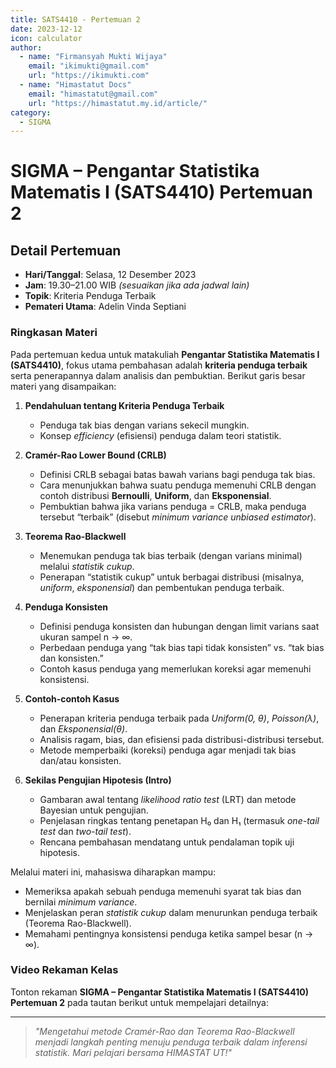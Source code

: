 ```yaml
--- 
title: SATS4410 - Pertemuan 2
date: 2023-12-12
icon: calculator
author:
  - name: "Firmansyah Mukti Wijaya"
    email: "ikimukti@gmail.com"
    url: "https://ikimukti.com"
  - name: "Himastatut Docs"
    email: "himastatut@gmail.com"
    url: "https://himastatut.my.id/article/"
category:
  - SIGMA
--- 
```


# SIGMA – Pengantar Statistika Matematis I (SATS4410) Pertemuan 2

## Detail Pertemuan

- **Hari/Tanggal**: Selasa, 12 Desember 2023  
- **Jam**: 19.30–21.00 WIB *(sesuaikan jika ada jadwal lain)*  
- **Topik**: Kriteria Penduga Terbaik  
- **Pemateri Utama**: Adelin Vinda Septiani

### Ringkasan Materi
Pada pertemuan kedua untuk matakuliah **Pengantar Statistika Matematis I (SATS4410)**, fokus utama pembahasan adalah **kriteria penduga terbaik** serta penerapannya dalam analisis dan pembuktian. Berikut garis besar materi yang disampaikan:

1. **Pendahuluan tentang Kriteria Penduga Terbaik**  
   - Penduga tak bias dengan varians sekecil mungkin.
   - Konsep *efficiency* (efisiensi) penduga dalam teori statistik.

2. **Cramér-Rao Lower Bound (CRLB)**  
   - Definisi CRLB sebagai batas bawah varians bagi penduga tak bias.  
   - Cara menunjukkan bahwa suatu penduga memenuhi CRLB dengan contoh distribusi **Bernoulli**, **Uniform**, dan **Eksponensial**.  
   - Pembuktian bahwa jika varians penduga = CRLB, maka penduga tersebut “terbaik” (disebut *minimum variance unbiased estimator*).

3. **Teorema Rao-Blackwell**  
   - Menemukan penduga tak bias terbaik (dengan varians minimal) melalui *statistik cukup*.  
   - Penerapan “statistik cukup” untuk berbagai distribusi (misalnya, *uniform*, *eksponensial*) dan pembentukan penduga terbaik.

4. **Penduga Konsisten**  
   - Definisi penduga konsisten dan hubungan dengan limit varians saat ukuran sampel n → ∞.  
   - Perbedaan penduga yang “tak bias tapi tidak konsisten” vs. “tak bias dan konsisten.”  
   - Contoh kasus penduga yang memerlukan koreksi agar memenuhi konsistensi.

5. **Contoh-contoh Kasus**  
   - Penerapan kriteria penduga terbaik pada *Uniform(0, θ)*, *Poisson(λ)*, dan *Eksponensial(θ)*.  
   - Analisis ragam, bias, dan efisiensi pada distribusi-distribusi tersebut.  
   - Metode memperbaiki (koreksi) penduga agar menjadi tak bias dan/atau konsisten.

6. **Sekilas Pengujian Hipotesis (Intro)**  
   - Gambaran awal tentang *likelihood ratio test* (LRT) dan metode Bayesian untuk pengujian.  
   - Penjelasan ringkas tentang penetapan H₀ dan H₁ (termasuk *one-tail test* dan *two-tail test*).  
   - Rencana pembahasan mendatang untuk pendalaman topik uji hipotesis.

Melalui materi ini, mahasiswa diharapkan mampu:
- Memeriksa apakah sebuah penduga memenuhi syarat tak bias dan bernilai *minimum variance*.  
- Menjelaskan peran *statistik cukup* dalam menurunkan penduga terbaik (Teorema Rao-Blackwell).  
- Memahami pentingnya konsistensi penduga ketika sampel besar (n → ∞).  

### Video Rekaman Kelas
Tonton rekaman **SIGMA – Pengantar Statistika Matematis I (SATS4410) Pertemuan 2** pada tautan berikut untuk mempelajari detailnya:

<VidStack
  src="https://www.youtube.com/watch?v=cHxq84UAa2I"
  title="SIGMA - Pengantar Statistika Matematis I (SATS4410) Pertemuan 2"
/>

--- 

> *"Mengetahui metode Cramér-Rao dan Teorema Rao-Blackwell menjadi langkah penting menuju penduga terbaik dalam inferensi statistik. Mari pelajari bersama HIMASTAT UT!"*


<GitContributors />
<GitChangelog />